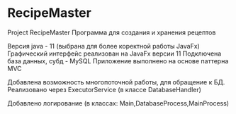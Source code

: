 # RecipeMaster
Project RecipeMaster
Программа для создания и хранения рецептов

Версия java - 11 (выбрана для более коректной работы JavaFx)
Графический интерфейс реализован на JavaFx версии 11
Подключена база данных, субд - MySQL
Приложение выполнено на основе паттерна MVC

Добавлена возможность многопоточной работы, для обращение к БД. Реализовано через ExecutorService
(в классе DatabaseHandler)

Добавлено логирование
(в классах: Main,DatabaseProcess,MainProcess)
